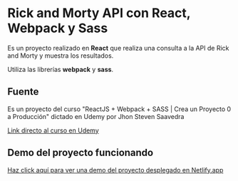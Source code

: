 # Rick and Morty API con React, Webpack y Sass
<p> Es un proyecto realizado en <b>React</b> que realiza una consulta a la API de Rick and Morty y muestra los resultados. </p>
<p> Utiliza las librerías <b>webpack</b> y <b>sass</b>. </p>

## Fuente
<p>Es un proyecto del curso "ReactJS + Webpack + SASS | Crea un Proyecto 0 a Producción" dictado en Udemy por Jhon Steven Saavedra</p>

<a href="https://www.udemy.com/course/reactjs-webpack-sass-crea-un-proyecto-0-a-produccion/">
    Link directo al curso en Udemy
</a>

## Demo del proyecto funcionando
<a href="https://ddg-rick-and-morty-api.netlify.app/">
    Haz click aquí para ver una demo del proyecto desplegado en Netlify.app
</a>